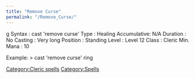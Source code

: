 ```yaml
---
title: "Remove Curse"
permalink: "/Remove_Curse/"
---
```


<nowiki>g Syntax : cast 'remove curse' Type : Healing Accumulative: N/A
Duration : No Casting : Very long Position : Standing Level : Level 12
Class : Cleric Min. Mana : 10

</pre>

Example: \> cast 'remove curse' ring

[Category:Cleric spells](Category:Cleric_spells "wikilink")
[Category:Spells](Category:Spells "wikilink")